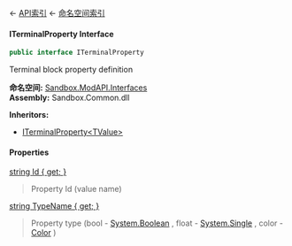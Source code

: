 ← [API索引](Api-Index) ← [命名空间索引](Namespace-Index)

#### ITerminalProperty Interface

```csharp
public interface ITerminalProperty
```

Terminal block property definition

**命名空间:** [Sandbox.ModAPI.Interfaces](Sandbox.ModAPI.Interfaces)  
**Assembly:** Sandbox.Common.dll

**Inheritors:**  
* [ITerminalProperty&lt;TValue&gt;](Sandbox.ModAPI.Interfaces.ITerminalProperty`1)

#### Properties

[string Id { get; }](Sandbox.ModAPI.Interfaces.ITerminalProperty.Id)

> Property Id (value name)

[string TypeName { get; }](Sandbox.ModAPI.Interfaces.ITerminalProperty.TypeName)

> Property type (bool - [System.Boolean](https://docs.microsoft.com/en-us/dotnet/api/system.boolean?view=netframework-4.6) , float - [System.Single](https://docs.microsoft.com/en-us/dotnet/api/system.single?view=netframework-4.6) , color - [Color](VRageMath.Color) )


